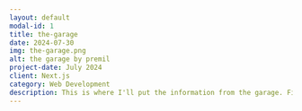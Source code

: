 ```yaml
---
layout: default
modal-id: 1
title: the-garage
date: 2024-07-30
img: the-garage.png
alt: the garage by premil
project-date: July 2024
client: Next.js
category: Web Development
description: This is where I'll put the information from the garage. Find it here https://the-garage-eta.vercel.app/
---
```

